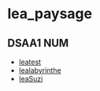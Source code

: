 # lea_paysage

## DSAA1 NUM
* [leatest](https://leadablain.github.io/lea_paysage/tutu.html)
* [lealabyrinthe](https://leadablain.github.io/lea_paysage/labyrinthe.html)
* [leaSuzi](https://leadablain.github.io/lea_paysage/suzi.html)